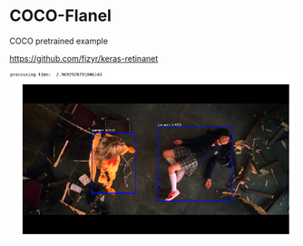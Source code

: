# COCO-Flanel
COCO pretrained example


https://github.com/fizyr/keras-retinanet


![Marked Image](/Selection_923.png)
